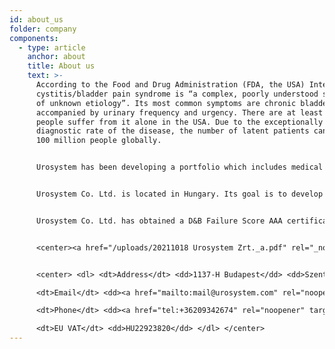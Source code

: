 ```yaml
---
id: about_us
folder: company
components:
  - type: article
    anchor: about
    title: About us
    text: >-
      According to the Food and Drug Administration (FDA, the USA) Interstitial
      cystitis/bladder pain syndrome is “a complex, poorly understood syndrome
      of unknown etiology”. Its most common symptoms are chronic bladder pain
      accompanied by urinary frequency and urgency. There are at least 5 million
      people suffer from it alone in the USA. Due to the exceptionally poor
      diagnostic rate of the disease, the number of latent patients can reach
      100 million people globally.


      Urosystem has been developing a portfolio which includes medical devices, medications and diagnosis methods focusing on IC/BPS. Our vision and mission are to restore the quality of life for millions of people around the world by bringing our solutions to patients and doctors to be able to timely diagnose, effectively treat, and follow up patients through their lifetime. Most elements of the portfolio can be used in the treatment of other lower urinary tract conditions, such as recurring urinary tract infections (rUTIs) or chemotherapy cystitis.


      Urosystem Co. Ltd. is located in Hungary. Its goal is to develop and commercialize the inventions of Sándor Lovász MD. PhD. urologist, Péter Birinyi MD. pharmacist, and their co-workers. S. Lovász is a globally renowned expert of IC/BPS, who is treating more than 300 patients. P. Birinyi is the leading pharmacist of Mikszáth Pharmacy, which was elected as the Pharmacy of the Year in Hungary, in 2015.


      Urosystem Co. Ltd. has obtained a D&B Failure Score AAA certification. This indicates that the financial risk of establishing a business relationship with the company is low. Only 0.63% of Hungarian companies have this certificate.


      <center><a href="/uploads/20211018 Urosystem Zrt._a.pdf" rel="_noopener" target="_blank"><img loading="lazy" src="https://certificate.hungary.dnb.com/getimage?cid=5291630&lang=en&typ=l&bg=FFFFFF&fg=000000" alt="Dun & Bradstreet certificate" style="border:1px solid #CCCCCC" oncontextmenu="return false" title="The risk of business transactions with companies that possess a Dun &amp; Bradstreet Certificate is low. The rating is based on the Dun &amp; Bradstreet rating system which combines one hundred years of international experience and considers hundreds of variables. The Dun &amp; Bradstreet Certificate indicates the current status of the company which is updated daily." /></a></center>


      <center> <dl> <dt>Address</dt> <dd>1137-H Budapest</dd> <dd>Szent István park 26. fszt. 2.</dd> <dd>Hungary</dd>

      <dt>Email</dt> <dd><a href="mailto:mail@urosystem.com" rel="noopener" target="_blank">mail@urosystem.com</a></dd>

      <dt>Phone</dt> <dd><a href="tel:+36209342674" rel="noopener" target="_blank">+36 20 934 2674</a></dd>

      <dt>EU VAT</dt> <dd>HU22923820</dd> </dl> </center>
---
```

